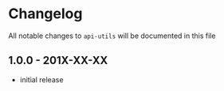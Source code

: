 # Changelog

All notable changes to `api-utils` will be documented in this file

## 1.0.0 - 201X-XX-XX

-   initial release
